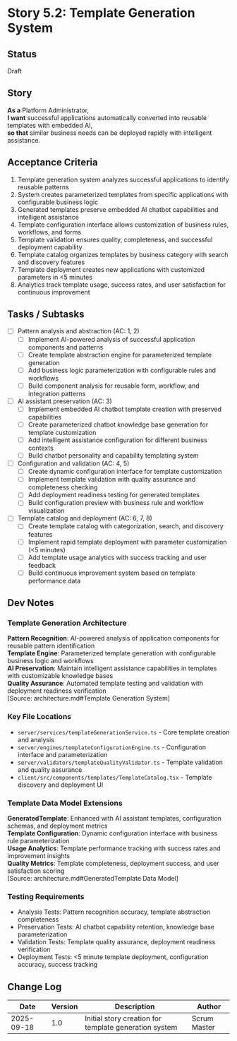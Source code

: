# Story 5.2: Template Generation System

## Status
Draft

## Story
**As a** Platform Administrator,  
**I want** successful applications automatically converted into reusable templates with embedded AI,  
**so that** similar business needs can be deployed rapidly with intelligent assistance.

## Acceptance Criteria
1. Template generation system analyzes successful applications to identify reusable patterns
2. System creates parameterized templates from specific applications with configurable business logic
3. Generated templates preserve embedded AI chatbot capabilities and intelligent assistance
4. Template configuration interface allows customization of business rules, workflows, and forms
5. Template validation ensures quality, completeness, and successful deployment capability
6. Template catalog organizes templates by business category with search and discovery features
7. Template deployment creates new applications with customized parameters in <5 minutes
8. Analytics track template usage, success rates, and user satisfaction for continuous improvement

## Tasks / Subtasks
- [ ] Pattern analysis and abstraction (AC: 1, 2)
  - [ ] Implement AI-powered analysis of successful application components and patterns
  - [ ] Create template abstraction engine for parameterized template generation
  - [ ] Add business logic parameterization with configurable rules and workflows
  - [ ] Build component analysis for reusable form, workflow, and integration patterns
- [ ] AI assistant preservation (AC: 3)
  - [ ] Implement embedded AI chatbot template creation with preserved capabilities
  - [ ] Create parameterized chatbot knowledge base generation for template customization
  - [ ] Add intelligent assistance configuration for different business contexts
  - [ ] Build chatbot personality and capability templating system
- [ ] Configuration and validation (AC: 4, 5)
  - [ ] Create dynamic configuration interface for template customization
  - [ ] Implement template validation with quality assurance and completeness checking
  - [ ] Add deployment readiness testing for generated templates
  - [ ] Build configuration preview with business rule and workflow visualization
- [ ] Template catalog and deployment (AC: 6, 7, 8)
  - [ ] Create template catalog with categorization, search, and discovery features
  - [ ] Implement rapid template deployment with parameter customization (<5 minutes)
  - [ ] Add template usage analytics with success tracking and user feedback
  - [ ] Build continuous improvement system based on template performance data

## Dev Notes

### Template Generation Architecture
**Pattern Recognition**: AI-powered analysis of application components for reusable pattern identification  
**Template Engine**: Parameterized template generation with configurable business logic and workflows  
**AI Preservation**: Maintain intelligent assistance capabilities in templates with customizable knowledge bases  
**Quality Assurance**: Automated template testing and validation with deployment readiness verification  
[Source: architecture.md#Template Generation System]

### Key File Locations
- `server/services/templateGenerationService.ts` - Core template creation and analysis
- `server/engines/templateConfigurationEngine.ts` - Configuration interface and parameterization
- `server/validators/templateQualityValidator.ts` - Template validation and quality assurance
- `client/src/components/templates/TemplateCatalog.tsx` - Template discovery and deployment UI

### Template Data Model Extensions
**GeneratedTemplate**: Enhanced with AI assistant templates, configuration schemas, and deployment metrics  
**Template Configuration**: Dynamic configuration interface with business rule parameterization  
**Usage Analytics**: Template performance tracking with success rates and improvement insights  
**Quality Metrics**: Template completeness, deployment success, and user satisfaction scoring  
[Source: architecture.md#GeneratedTemplate Data Model]

### Testing Requirements
- Analysis Tests: Pattern recognition accuracy, template abstraction completeness
- Preservation Tests: AI chatbot capability retention, knowledge base parameterization
- Validation Tests: Template quality assurance, deployment readiness verification
- Deployment Tests: <5 minute template deployment, configuration accuracy, success tracking

## Change Log
| Date | Version | Description | Author |
|------|---------|-------------|---------|
| 2025-09-18 | 1.0 | Initial story creation for template generation system | Scrum Master |